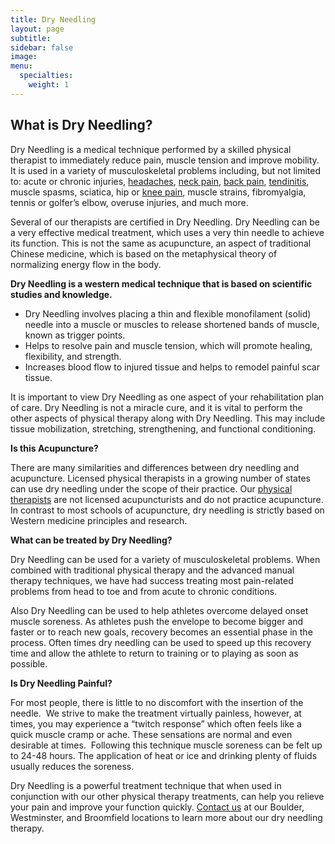 ```yaml
---
title: Dry Needling
layout: page
subtitle:
sidebar: false
image:
menu:
  specialties:
    weight: 1
---
```


## What is Dry Needling?

Dry Needling is a medical technique performed by a skilled physical therapist to immediately reduce pain, muscle tension and improve mobility. It is used in a variety of musculoskeletal problems including, but not limited to: acute or chronic injuries, [headaches](/headaches-tmj/), [neck pain](/neck-pain-whiplash/), [back pain](/low-back-pain-sciatica/), [tendinitis](/tendonitis/), muscle spasms, sciatica, hip or [knee pain](/knee-pain/), muscle strains, fibromyalgia, tennis or golfer’s elbow, overuse injuries, and much more.

Several of our therapists are certified in Dry Needling. Dry Needling can be a very effective medical treatment, which uses a very thin needle to achieve its function. This is not the same as acupuncture, an aspect of traditional Chinese medicine, which is based on the metaphysical theory of normalizing energy flow in the body.

**Dry Needling is a western medical technique that is based on scientific studies and knowledge.**

- Dry Needling involves placing a thin and flexible monofilament (solid) needle into a muscle or muscles to release shortened bands of muscle, known as trigger points.
- Helps to resolve pain and muscle tension, which will promote healing, flexibility, and strength.
- Increases blood flow to injured tissue and helps to remodel painful scar tissue.

It is important to view Dry Needling as one aspect of your rehabilitation plan of care. Dry Needling is not a miracle cure, and it is vital to perform the other aspects of physical therapy along with Dry Needling. This may include tissue mobilization, stretching, strengthening, and functional conditioning.

**Is this Acupuncture?**

There are many similarities and differences between dry needling and acupuncture. Licensed physical therapists in a growing number of states can use dry needling under the scope of their practice. Our [physical therapists](/our-staff/) are not licensed acupuncturists and do not practice acupuncture. In contrast to most schools of acupuncture, dry needling is strictly based on Western medicine principles and research.

**What can be treated by Dry Needling?**

Dry Needling can be used for a variety of musculoskeletal problems. When combined with traditional physical therapy and the advanced manual therapy techniques, we have had success treating most pain-related problems from head to toe and from acute to chronic conditions.

Also Dry Needling can be used to help athletes overcome delayed onset muscle soreness. As athletes push the envelope to become bigger and faster or to reach new goals, recovery becomes an essential phase in the process. Often times dry needling can be used to speed up this recovery time and allow the athlete to return to training or to playing as soon as possible.

**Is Dry Needling Painful?**

For most people, there is little to no discomfort with the insertion of the needle.  We strive to make the treatment virtually painless, however, at times, you may experience a “twitch response” which often feels like a quick muscle cramp or ache. These sensations are normal and even desirable at times.  Following this technique muscle soreness can be felt up to 24-48 hours. The application of heat or ice and drinking plenty of fluids usually reduces the soreness.

Dry Needling is a powerful treatment technique that when used in conjunction with our other physical therapy treatments, can help you relieve your pain and improve your function quickly. [Contact us](/contact-us/) at our Boulder, Westminster, and Broomfield locations to learn more about our dry needling therapy.
